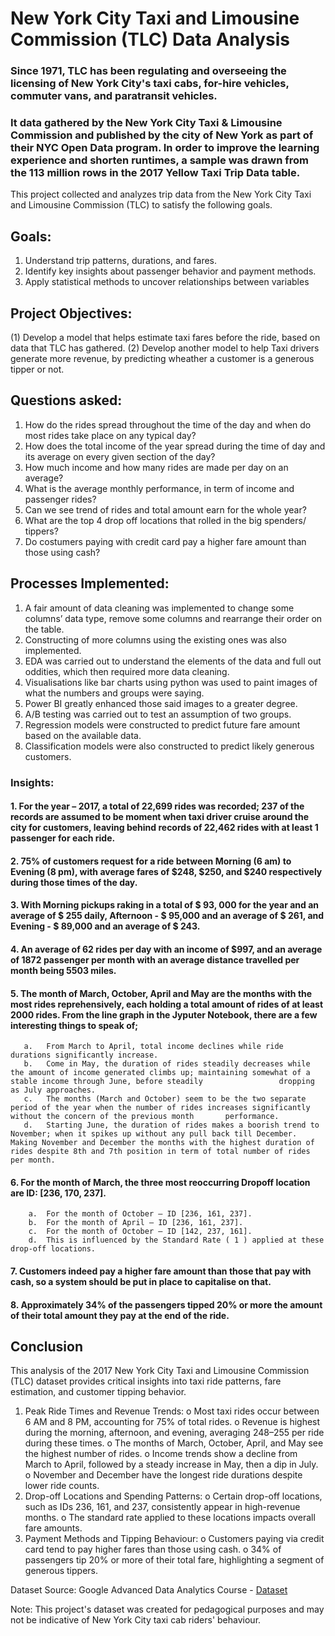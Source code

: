 # New York City Taxi and Limousine Commission (TLC) Data Analysis

### Since 1971, TLC has been regulating and overseeing the licensing of New York City's taxi cabs, for-hire vehicles, commuter vans, and paratransit vehicles.
### It data gathered by the New York City Taxi & Limousine Commission and published by the city of New York as part of their NYC Open Data program. In order to improve the learning experience and shorten runtimes, a sample was drawn from the 113 million rows in the 2017 Yellow Taxi Trip Data table.

This project collected and analyzes trip data from the New York City Taxi and Limousine Commission (TLC) to satisfy the following goals.
## Goals:

1. Understand trip patterns, durations, and fares.
2. Identify key insights about passenger behavior and payment methods.
3. Apply statistical methods to uncover relationships between variables

## Project Objectives:
(1) Develop a model that helps estimate taxi fares before the ride, based on data that TLC has gathered.
(2) Develop another model to help Taxi drivers generate more revenue, by predicting wheather a customer is a generous tipper or not.

## Questions asked:
1.	How do the rides spread throughout the time of the day and when do most rides take place on any typical day?
2.	How does the total income of the year spread during the time of day and its average on every given section of the day?
3.	How much income and how many rides are made per day on an average?
4.	What is the average monthly performance, in term of income and passenger rides?
5.	Can we see trend of rides and total amount earn for the whole year?
6.	What are the top 4 drop off locations that rolled in the big spenders/ tippers?
7.	Do costumers paying with credit card pay a higher fare amount than those using cash?

## Processes Implemented:
1.	A fair amount of data cleaning was implemented to change some columns’ data type, remove some columns and rearrange their order on the table.
2.	 Constructing of more columns using the existing ones was also implemented.
3.	EDA was carried out to understand the elements of the data and full out oddities, which then required more data cleaning.
4.	Visualisations like bar charts using python was used to paint images of what the numbers and groups were saying.
5.	Power BI greatly enhanced those said images to a greater degree.
6.	A/B testing was carried out to test an assumption of two groups.
7.	Regression models were constructed to predict future fare amount based on the available data.
8.	Classification models were also constructed to predict likely generous customers.

### Insights:
#### 1.	 For the year – 2017, a total of 22,699 rides was recorded; 237 of the records are assumed to be moment when taxi driver cruise around the city for customers, leaving behind records of 22,462 rides with at least 1 passenger for each ride.

#### 2.	75% of customers request for a ride between Morning (6 am) to Evening (8 pm), with average fares of $248, $250, and $240 respectively during those times of the day.


#### 3.	With Morning pickups raking in a total of $ 93, 000 for the year and an average of $ 255 daily, Afternoon - $ 95,000 and an average of $ 261, and Evening - $ 89,000 and an average of $ 243.

#### 4.	An average of 62 rides per day with an income of $997, and an average of 1872 passenger per month with an average distance travelled per month being 5503 miles.

#### 5.	The month of March, October, April and May are the months with the most rides reprehensively, each holding a total amount of rides of at least 2000 rides. From the line graph in the Jyputer Notebook, there are a few interesting things to speak of;    
       a.	From March to April, total income declines while ride durations significantly increase.
       b.	Come in May, the duration of rides steadily decreases while the amount of income generated climbs up; maintaining somewhat of a stable income through June, before steadily                 dropping as July approaches.
       c.	The months (March and October) seem to be the two separate period of the year when the number of rides increases significantly without the concern of the previous month       performance.
       d.	Starting June, the duration of rides makes a boorish trend to November; when it spikes up without any pull back till December. Making November and December the months with the highest duration of rides despite 8th and 7th position in term of total number of rides per month.

#### 6.	For the month of March, the three most reoccurring Dropoff location are ID: [236, 170, 237].
        a.	For the month of October – ID [236, 161, 237].
        b.	For the month of April – ID [236, 161, 237].
        c.	For the month of October – ID [142, 237, 161].
        d.	This is influenced by the Standard Rate ( 1 ) applied at these drop-off locations.

#### 7.	Customers indeed pay a higher fare amount than those that pay with cash, so a system should be put in place to capitalise on that.

#### 8.	Approximately 34% of the passengers tipped 20% or more the amount of their total amount they pay at the end of the ride.

## Conclusion
This analysis of the 2017 New York City Taxi and Limousine Commission (TLC) dataset provides critical insights into taxi ride patterns, fare estimation, and customer tipping behavior.
1.	Peak Ride Times and Revenue Trends:
o	Most taxi rides occur between 6 AM and 8 PM, accounting for 75% of total rides.
o	Revenue is highest during the morning, afternoon, and evening, averaging $248–$255 per ride during these times.
o	The months of March, October, April, and May see the highest number of rides.
o	Income trends show a decline from March to April, followed by a steady increase in May, then a dip in July.
o	November and December have the longest ride durations despite lower ride counts.
2.	Drop-off Locations and Spending Patterns:
o	Certain drop-off locations, such as IDs 236, 161, and 237, consistently appear in high-revenue months.
o	The standard rate applied to these locations impacts overall fare amounts.
3.	Payment Methods and Tipping Behaviour:
o	Customers paying via credit card tend to pay higher fares than those using cash.
o	34% of passengers tip 20% or more of their total fare, highlighting a segment of generous tippers.

Dataset Source: Google Advanced Data Analytics Course - <a href ="https://github.com/Titanking333/First-Year/blob/main/2017_Yellow_Taxi_Trip_Data.csv">Dataset</a>

Note: This project's dataset was created for pedagogical purposes and may not be indicative of New York City taxi cab riders' behaviour.



